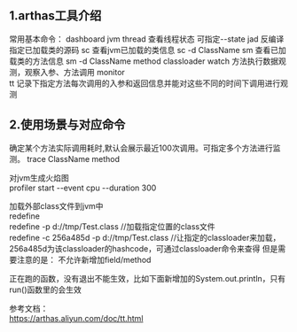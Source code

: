 ## 1.arthas工具介绍


常用基本命令：
dashboard
jvm
thread  查看线程状态 可指定--state
jad  反编译指定已加载类的源码
sc  查看jvm已加载的类信息  sc -d ClassName
sm  查看已加载类的方法信息  sm -d ClassName method
classloader 
watch 方法执行数据观测，观察入参、方法调用
monitor  
tt  记录下指定方法每次调用的入参和返回信息并能对这些不同的时间下调用进行观测


## 2.使用场景与对应命令

确定某个方法实际调用耗时,默认会展示最近100次调用。可指定多个方法进行监测。
trace ClassName method

对jvm生成火焰图  
profiler start --event cpu --duration 300

加载外部class文件到jvm中  
redefine  
redefine -p d://tmp/Test.class //加载指定位置的class文件  
redefine -c 256a485d -p d://tmp/Test.class //让指定的classloader来加载，256a485d为该classloader的hashcode，可通过classloader命令来查得
但是需要注意的是：
不允许新增加field/method

正在跑的函数，没有退出不能生效，比如下面新增加的System.out.println，只有run()函数里的会生效

参考文档：  
https://arthas.aliyun.com/doc/tt.html